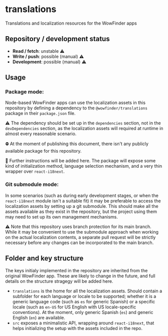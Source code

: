 # translations

Translations and localization resources for the WowFinder apps

## Repository / development status

-   **Read / fetch**: unstable ⚠️
-   **Write / push**: possible (manual) ⚠️
-   **Development**: possible (manual) ⚠️

## Usage

### Package mode:

Node-based WowFinder apps can use the localization assets in this repository by defining a dependency to the `@wowfinder/translations` package in their `package.json` file.

⚠️ The dependency should be set up in the `dependencies` section, not in the `devDependencies` section, as the localization assets will required at runtime in almost every reasonable scenario.

⛔ At the moment of publishing this document, there isn't any publicly available package for this repository.

🚧 Further instructions will be added here. The package will expose some kind of initialization method, language selection mechanism, and a very thin wrapper over `react-i18next`.

### Git submodule mode:

In some scenarios (such as during early development stages, or when the `react-i18next` module isn't a suitable fit) it may be preferable to access the localization assets by setting up a git submodule. This should make all the assets available as they exist in the repository, but the project using them may need to set up its own management mechanisms.

⚠️ Note that this repository uses branch protection for its main branch. While it may be convenient to use the submodule approach when working on the actual localization contents, a separate pull request will be strictly necessary before any changes can be incorporated to the main branch.

## Folder and key structure

The keys initialy implemented in the repository are inherited from the original WowFinder app. These are likely to change in the future, and full details on the structure stragegy will be added here.

- `translations` is the home for all the localization assets. Should contain a subfolder for each language or locale to be supported; whether it is a generic language code (such as `es` for generic Spanish) or a specific locale (such as `en-US` for US English with US locale-specific conventions). At the moment, only generic Spanish (`es`) and generic English (`en`) are available.
- `src` exposes a minimalistic API, wrapping around `react-i18next`, that helps initializing the setup with the assets included in the repo.